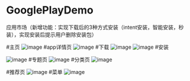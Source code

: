 # GooglePlayDemo
应用市场（新增功能：实现下载后的3种方式安装（intent安装，智能安装，秒装），实现安装后提示用户删除安装包）

#主页
![image](https://github.com/cenzr/GooglePlayDemo/blob/master/%E6%A1%88%E4%BE%8B%E5%9B%BE%E7%89%87/home.png)
#app详情页
![image](https://github.com/cenzr/GooglePlayDemo/blob/master/%E6%A1%88%E4%BE%8B%E5%9B%BE%E7%89%87/detail.png)
#下载
![image](https://github.com/cenzr/GooglePlayDemo/blob/master/%E6%A1%88%E4%BE%8B%E5%9B%BE%E7%89%87/load.png)
![image](https://github.com/cenzr/GooglePlayDemo/blob/master/%E6%A1%88%E4%BE%8B%E5%9B%BE%E7%89%87/downloading.png)
#安装

![image](https://github.com/cenzr/GooglePlayDemo/blob/master/%E6%A1%88%E4%BE%8B%E5%9B%BE%E7%89%87/install1.png)
#专题页
![image](https://github.com/cenzr/GooglePlayDemo/blob/master/%E6%A1%88%E4%BE%8B%E5%9B%BE%E7%89%87/catergory.png)
#分类页
![image](https://github.com/cenzr/GooglePlayDemo/blob/master/%E6%A1%88%E4%BE%8B%E5%9B%BE%E7%89%87/type.png)

#推荐页
![image](https://github.com/cenzr/GooglePlayDemo/blob/master/%E6%A1%88%E4%BE%8B%E5%9B%BE%E7%89%87/top.png)
#菜单
![image](https://github.com/cenzr/GooglePlayDemo/blob/master/%E6%A1%88%E4%BE%8B%E5%9B%BE%E7%89%87/menu.png)

